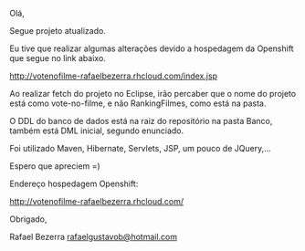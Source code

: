 Olá,

Segue projeto atualizado.

Eu tive que realizar algumas alterações devido a hospedagem da Openshift que segue no link abaixo.

http://votenofilme-rafaelbezerra.rhcloud.com/index.jsp

Ao realizar fetch do projeto no Eclipse, irão percaber que o nome do projeto está como vote-no-filme, e não RankingFilmes, como está na pasta.

O DDL do banco de dados está na raiz do repositório na pasta Banco, também está DML inicial, segundo enunciado.

Foi utilizado Maven, Hibernate, Servlets, JSP, um pouco de JQuery,...

Espero que apreciem =)

Endereço hospedagem Openshift:

http://votenofilme-rafaelbezerra.rhcloud.com/

Obrigado,

Rafael Bezerra
rafaelgustavob@hotmail.com

